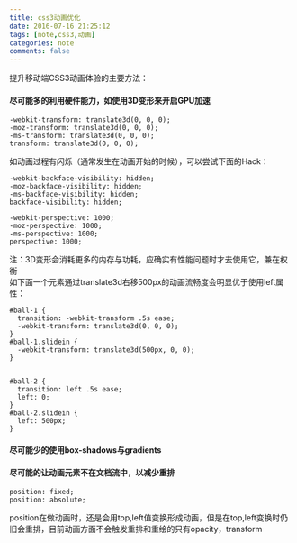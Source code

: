 ```yaml
---
title: css3动画优化
date: 2016-07-16 21:25:12
tags: [note,css3,动画]
categories: note
comments: false
---
```


提升移动端CSS3动画体验的主要方法：
#### 尽可能多的利用硬件能力，如使用3D变形来开启GPU加速 ####

    -webkit-transform: translate3d(0, 0, 0);
    -moz-transform: translate3d(0, 0, 0);
    -ms-transform: translate3d(0, 0, 0);
    transform: translate3d(0, 0, 0);   
<!-- more --> 

如动画过程有闪烁（通常发生在动画开始的时候），可以尝试下面的Hack：

    -webkit-backface-visibility: hidden;
    -moz-backface-visibility: hidden;
    -ms-backface-visibility: hidden;
    backface-visibility: hidden;
    
    -webkit-perspective: 1000;
    -moz-perspective: 1000;
    -ms-perspective: 1000;
    perspective: 1000; 

注：3D变形会消耗更多的内存与功耗，应确实有性能问题时才去使用它，兼在权衡  
如下面一个元素通过translate3d右移500px的动画流畅度会明显优于使用left属性：    

    #ball-1 {
      transition: -webkit-transform .5s ease;
      -webkit-transform: translate3d(0, 0, 0);
    }
    #ball-1.slidein {
      -webkit-transform: translate3d(500px, 0, 0);
    }
    
    
    #ball-2 {
      transition: left .5s ease;
      left: 0;
    }
    #ball-2.slidein {
      left: 500px;
    }  
#### 尽可能少的使用box-shadows与gradients ####

#### 尽可能的让动画元素不在文档流中，以减少重排 ####
    position: fixed;  
    position: absolute;   

position在做动画时，还是会用top,left值变换形成动画，但是在top,left变换时仍旧会重排，目前动画方面不会触发重排和重绘的只有opacity，transform  




